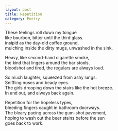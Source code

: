 ```yaml
---
layout: post
title: Repetition
category: Poetry
---
```

These feelings roll down my tongue<br/>
like bourbon, bitter until the third glass.<br/>
insipid as the day-old coffee ground,<br/>
mulching inside the dirty mugs, unwashed in the sink.<br/>

Heavy, like second-hand cigarette smoke,<br/>
the kind that lingers around the bar stools,<br/>
bloodshot and tired, the regulars are always loud.<br/>

So much laughter, squeezed from ashy lungs.<br/>
Sniffling noses and beady eyes.<br/>
The girls drooping down the stairs like the hot breeze.<br/>
In and out, and always back again.<br/>

Repetition for the hopeless types,<br/>
bleeding fingers caught in bathroom doorways.<br/>
The bleary pacing across the gum-shot pavement, <br/>
hoping to wash out the beer stains before the sun <br/>
goes back to work.<br/>
